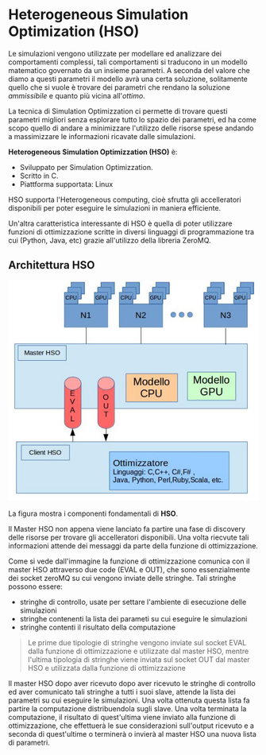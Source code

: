 # Heterogeneous Simulation Optimization (HSO)

Le simulazioni vengono utilizzate per modellare ed analizzare dei comportamenti complessi, tali comportamenti si traducono in un modello matematico governato da un insieme parametri.
A seconda del valore che diamo a questi parametri il modello avrà una certa soluzione, solitamente quello che si vuole è trovare dei parametri che rendano la soluzione _ammissibile_ e quanto più vicina all'_ottimo_.

La tecnica di Simulation Optimizzation ci permette di trovare questi parametri migliori senza esplorare tutto lo spazio dei parametri, ed ha come scopo quello di andare a minimizzare l'utilizzo delle risorse spese andando a massimizzare le informazioni ricavate dalle simulazioni.

**Heterogeneous Simulation Optimizzation (HSO)** è:

* Sviluppato per Simulation Optimizzation.
* Scritto in C.
* Piattforma supportata: Linux

HSO supporta l'Heterogeneous computing, cioè sfrutta gli accelleratori disponibili per poter eseguire le simulazioni in maniera efficiente.

Un'altra caratteristica interessante di HSO è quella di poter utilizzare funzioni di ottimizzazione scritte in diversi linguaggi di programmazione tra cui (Python, Java, etc) grazie all'utilizzo della libreria ZeroMQ. 

## Architettura HSO

![Architettura HSO](./img/architettura.jpg)

La figura mostra i componenti fondamentali di **HSO**.


Il Master HSO non appena viene lanciato fa partire una fase di discovery delle risorse per trovare gli accelleratori disponibili. Una volta riecvute tali informazioni attende dei messaggi da parte della funzione di ottimizzazione.


Come si vede dall'immagine la funzione di ottimizzazione comunica con il master HSO attraverso due code (EVAL e OUT), che sono essenzialmente dei socket zeroMQ su cui vengono inviate delle stringhe. Tali stringhe possono essere:

* stringhe di controllo, usate per settare l'ambiente di esecuzione delle simulazioni 
* stringhe contenenti la lista dei parameti su cui eseguire le simulazioni
* stringhe contenti il risultato della computazione

>Le prime due tipologie di stringhe vengono inviate sul socket EVAL dalla funzione di ottimizzazione e utilizzate dal master HSO, mentre l'ultima tipologia di stringhe viene inviata sul socket OUT dal master HSO e utilizzata dalla funzione di ottimizzazione

Il master HSO dopo aver ricevuto dopo aver ricevuto le stringhe di controllo ed aver comunicato tali stringhe a tutti i suoi slave, attende la lista dei parametri su cui eseguire le simulazioni. Una volta ottenuta questa lista fa partire la computazione distribuendola sugli slave. Una volta terminata la computazione, il risultato di quest'ultima viene inviato alla funzione di ottimizzazione, che effettuerà le sue considerazioni sull'output ricevuto e a seconda di quest'ultime o terminerà o invierà al master HSO una nuova lista di parametri. 
